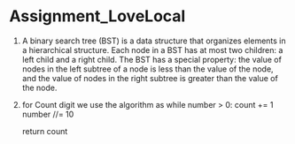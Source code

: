 # Assignment_LoveLocal
1. A binary search tree (BST) is a data structure that organizes elements in a hierarchical structure. Each node in a BST has at most two children: a left child and a right child. The BST has a special property: the value of nodes in the left subtree of a node is less than the value of the node, and the value of nodes in the right subtree is greater than the value of the node.
2. for Count digit we use the algorithm as
   while number > 0:
        count += 1
        number //= 10 
    
    return count




